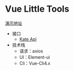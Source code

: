 # Vue Little Tools

[演示地址](https://shanelee-9.github.io/Vue-Little-Tools://shanelee-9.github.io/Vue-Little-Tools/)

- 接口
  - [Kate Api](https://api.66mz8.com/)
- 技术栈
  - 请求：axios
  - UI：Element-ui
  - Cli：Vue-Cli4.x
